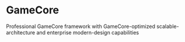 # GameCore
Professional GameCore framework with GameCore-optimized scalable-architecture and enterprise modern-design capabilities
